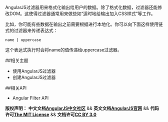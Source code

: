 AngularJS过滤器用来格式化输出给用户的数据。除了格式化数据，过滤器还能修改DOM。这使得过滤器通常用来做些如“适时地给输出加入CSS样式”等工作。

比如，你可能有些数据在输出之前需要根据进行本地化。你可以向下面这样使用链式的过滤器来传递表达式：

    name | uppercase

这个表达式执行时会将name的值传递给uppercase过滤器。

##相关主题
*  使用AngularJS过滤器
*  创建AngularJS过滤器

##相关API
*  Angular Filter API

<span class="doc-copyright">**版权声明：** **中文文档[AngularJS中文社区][]** && **英文文档[AngularJS官网][]** && **代码许可[The MIT License][]** && **文档许可[CC BY 3.0][]**</span>

 [AngularJS中文社区]: http://angularjs.cn/
 [AngularJS官网]: http://angularjs.org/
 [The MIT License]: http://baike.baidu.com/view/3159946.htm
 [CC BY 3.0]: http://creativecommons.org/licenses/by/3.0/deed.zh